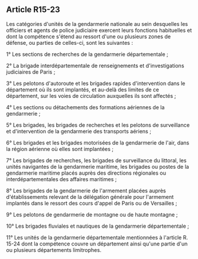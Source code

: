 Article R15-23
----
Les catégories d'unités de la gendarmerie nationale au sein desquelles les
officiers et agents de police judiciaire exercent leurs fonctions habituelles et
dont la compétence s'étend au ressort d'une ou plusieurs zones de défense, ou
parties de celles-ci, sont les suivantes :

1° Les sections de recherches de la gendarmerie départementale ;

2° La brigade interdépartementale de renseignements et d'investigations
judiciaires de Paris ;

3° Les pelotons d'autoroute et les brigades rapides d'intervention dans le
département où ils sont implantés, et au-delà des limites de ce département, sur
les voies de circulation auxquelles ils sont affectés ;

4° Les sections ou détachements des formations aériennes de la gendarmerie ;

5° Les brigades, les brigades de recherches et les pelotons de surveillance et
d'intervention de la gendarmerie des transports aériens ;

6° Les brigades et les brigades motorisées de la gendarmerie de l'air, dans la
région aérienne où elles sont implantées ;

7° Les brigades de recherches, les brigades de surveillance du littoral, les
unités navigantes de la gendarmerie maritime, les brigades ou postes de la
gendarmerie maritime placés auprès des directions régionales ou
interdépartementales des affaires maritimes ;

8° Les brigades de la gendarmerie de l'armement placées auprès d'établissements
relevant de la délégation générale pour l'armement implantés dans le ressort des
cours d'appel de Paris ou de Versailles ;

9° Les pelotons de gendarmerie de montagne ou de haute montagne ;

10° Les brigades fluviales et nautiques de la gendarmerie départementale ;

11° Les unités de la gendarmerie départementale mentionnées à l'article R. 15-24
dont la compétence couvre un département ainsi qu'une partie d'un ou plusieurs
départements limitrophes.
